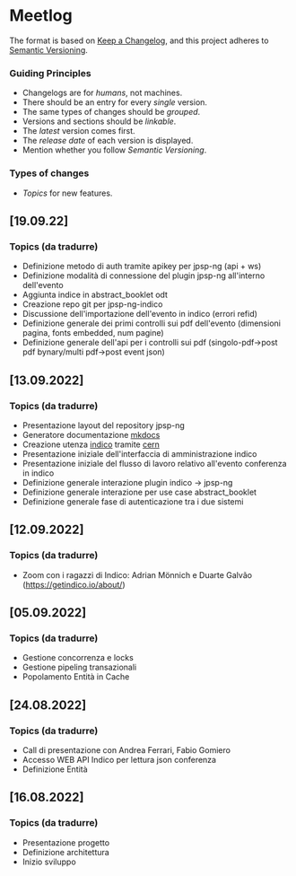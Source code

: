 # Meetlog

The format is based on [Keep a Changelog](https://keepachangelog.com/en/1.0.0/),
and this project adheres to [Semantic Versioning](https://semver.org/spec/v2.0.0.html).


### Guiding Principles

- Changelogs are for *humans*, not machines.
- There should be an entry for every *single* version.
- The same types of changes should be *grouped*.
- Versions and sections should be *linkable*.
- The *latest* version comes first.
- The *release date* of each version is displayed.
- Mention whether you follow *Semantic Versioning*.


### Types of changes

- *Topics* for new features.


## [19.09.22]

### Topics (da tradurre)

 - Definizione metodo di auth tramite apikey per jpsp-ng (api + ws)
 - Definizione modalità di connessione del plugin jpsp-ng all'interno dell'evento
 - Aggiunta indice in abstract_booklet odt
 - Creazione repo git per jpsp-ng-indico
 - Discussione dell'importazione dell'evento in indico (errori refid)
 - Definizione generale dei primi controlli sui pdf dell'evento (dimensioni pagina, fonts embedded, num pagine)
 - Definizione generale dell'api per i controlli sui pdf (singolo-pdf->post pdf bynary/multi pdf->post event json)



## [13.09.2022]

### Topics (da tradurre)

- Presentazione layout del repository jpsp-ng
- Generatore documentazione [mkdocs](https://ipac-docs.jacow.org/)
- Creazione utenza [indico](https://indico.jacow.org) tramite [cern](https://oraweb.cern.ch/pls/jacow/profile.html)
- Presentazione iniziale dell'interfaccia di amministrazione indico
- Presentazione iniziale del flusso di lavoro relativo all'evento conferenza in indico
- Definizione generale interazione plugin indico -> jpsp-ng
- Definizione generale interazione per use case abstract_booklet
- Definizione generale fase di autenticazione tra i due sistemi


## [12.09.2022]

### Topics (da tradurre)

- Zoom con i ragazzi di Indico: Adrian Mönnich e Duarte Galvão (https://getindico.io/about/)


## [05.09.2022]

### Topics (da tradurre)

- Gestione concorrenza e locks
- Gestione pipeling transazionali
- Popolamento Entità in Cache


## [24.08.2022]

### Topics (da tradurre)

- Call di presentazione con Andrea Ferrari, Fabio Gomiero
- Accesso WEB API Indico per lettura json conferenza
- Definizione Entità



## [16.08.2022]

### Topics (da tradurre)

- Presentazione progetto
- Definizione architettura
- Inizio sviluppo

